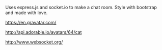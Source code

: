 
Uses express.js and socket.io to make a chat room. Style with bootstrap and made with love.

https://en.gravatar.com/

http://api.adorable.io/avatars/64/cat

http://www.websocket.org/
